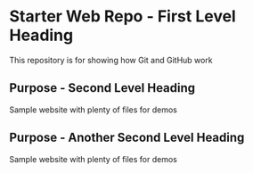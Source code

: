 # Starter Web Repo - First Level Heading

This repository is for showing how Git and GitHub work

## Purpose - Second Level Heading

Sample website with plenty of files for demos

## Purpose - Another Second Level Heading

Sample website with plenty of files for demos